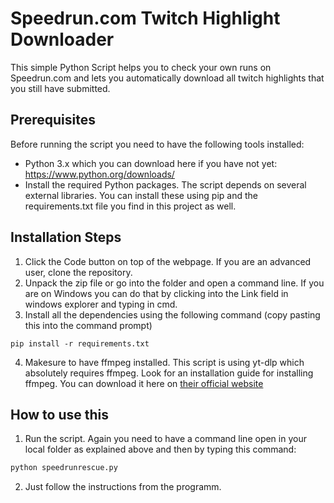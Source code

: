 # Speedrun.com Twitch Highlight Downloader
This simple Python Script helps you to check your own runs 
on Speedrun.com and lets you automatically download all twitch highlights that you still have submitted.

## Prerequisites

Before running the script you need to have the following tools installed:  
- Python 3.x which you can download here if you have not yet: https://www.python.org/downloads/
- Install the required Python packages. The script depends on several external libraries. You can install these using pip and the requirements.txt file you find in this project as well.


## Installation Steps
1. Click the Code button on top of the webpage. If you are an advanced user, clone the repository.
2. Unpack the zip file or go into the folder and open a command line. If you are on Windows you can do that by clicking into the Link field in windows explorer and typing in cmd.
3. Install all the dependencies using the following command (copy pasting this into the command prompt)
```pyton
pip install -r requirements.txt
```
4. Makesure to have ffmpeg installed. This script is using yt-dlp which absolutely requires ffmpeg. Look for an installation guide for installing ffmpeg. You can download it here on [their official website](https://ffmpeg.org/download.htmltheir)

## How to use this
1. Run the script. Again you need to have a command line open in your local folder as explained above and then by typing this command:
```python
python speedrunrescue.py
```
2. Just follow the instructions from the programm.